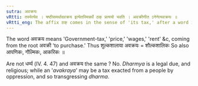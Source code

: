 ```yaml
---
sutra: अवक्रयः
vRtti: तस्येत्येव । षष्ठीसमर्थादवक्रय इत्येतस्मिन्नर्थे ठक् प्रत्ययो भवति । अवक्रीणीत ऽनेनेत्यवक्रयः ॥
vRtti_eng: The affix ठक् comes in the sense of 'its tax,' after a word in the sixth case in construction.
---
```

The word अवक्रय means 'Government-tax,' 'price,' 'wages,' 'rent' &c, coming from the root अवक्री 'to purchase.' Thus शुल्कशालाया अवक्रयः = शौल्कशालिकः So also आपणिकः, गौल्मिकः, आकरिकः ॥

Are not धर्म्य (IV. 4. 47) and अवक्रय the same ? No. _Dharmya_ is a legal due, and religious; while an '_avakraya_' may be a tax exacted from a people by oppression, and so transgressing _dharma_.
